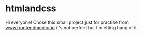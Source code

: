 # htmlandcss
Hi everyone!
Chose this small project just for practise from www.frontendmentor.io it's not perfect but I'm etting hang of it
